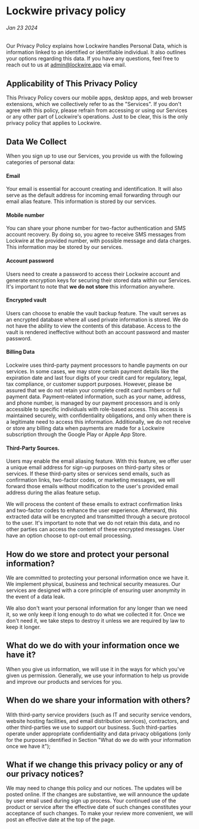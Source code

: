 # Lockwire privacy policy
###### Jan 23 2024

Our Privacy Policy explains how Lockwire handles Personal Data, which is information linked to an identified or
identifiable individual. It also outlines your options regarding this data. If you have any questions, feel free
to reach out to us at [admin@lockwire.app](email:admin@lockwire.app) via email.

## Applicability of This Privacy Policy
This Privacy Policy covers our mobile apps, desktop apps, and web browser extensions, which we collectively refer
to as the "Services". If you don't agree with this policy, please refrain from accessing or using our Services or
any other part of Lockwire's operations. Just to be clear, this is the only privacy policy that applies to Lockwire.

## Data We Collect
When you sign up to use our Services, you provide us with the following categories of personal data:

#### Email
Your email is essential for account creating and identification. It will also serve as the default
address for incoming email forwarding through our email alias feature. This information is stored by our services.

#### Mobile number
You can share your phone number for two-factor authentication and SMS account recovery. By doing
so, you agree to receive SMS messages from Lockwire at the provided number, with possible message and data charges.
This information may be stored by our services.

#### Account password
Users need to create a password to access their Lockwire account and generate encryption keys for
securing their stored data within our Services. It's important to note that **we do not store** this information anywhere.

#### Encrypted vault
Users can choose to enable the vault backup feature. The vault serves as an encrypted database
where all used private information is stored. We do not have the ability to view the contents of this database.
Access to the vault is rendered ineffective without both an account password and master password.

#### Billing Data
Lockwire uses third-party payment processors to handle payments on our services. In some cases,
we may store certain payment details like the expiration date and last four digits of your credit card for regulatory,
legal, tax compliance, or customer support purposes. However, please be assured that we do not retain your complete
credit card numbers or full payment data. Payment-related information, such as your name, address, and phone number,
is managed by our payment processors and is only accessible to specific individuals with role-based access. This access
is maintained securely, with confidentiality obligations, and only when there is a legitimate need to access this
information. Additionally, we do not receive or store any billing data when payments are made for a Lockwire
subscription through the Google Play or Apple App Store.

#### Third-Party Sources.
Users may enable the email aliasing feature. With this feature, we offer user a unique email address for sign-up
purposes on third-party sites or services. If these third-party sites or services send emails, such as confirmation
links, two-factor codes, or marketing messages, we will forward those emails without modification to the user's
provided email address during the alias feature setup.

We will process the content of these emails to extract confirmation links and two-factor codes to enhance the user
experience. Afterward, this extracted data will be encrypted and transmitted through a secure protocol to the user.
It's important to note that we do not retain this data, and no other parties can access the content of these
encrypted messages. User have an option choose to opt-out email processing.

## How do we store and protect your personal information?
We are committed to protecting your personal information once we have it. We implement physical, business and technical
security measures. Our services are designed with a core principle of ensuring user anonymity in the event of a data leak.

We also don't want your personal information for any longer than we need it, so we only keep it long enough to do what
we collected it for. Once we don't need it, we take steps to destroy it unless we are required by law to keep it longer.

## What do we do with your information once we have it?
When you give us information, we will use it in the ways for which you've given us permission. Generally, we use your 
information to help us provide and improve our products and services for you.

## When do we share your information with others?
With third-party service providers (such as IT and security service vendors, website hosting facilities, and email 
distribution services), contractors, and other third-parties we use to support our business. Such third-parties operate 
under appropriate confidentiality and data privacy obligations (only for the purposes identified in Section 
"What do we do with your information once we have it");

## What if we change this privacy policy or any of our privacy notices?
We may need to change this policy and our notices. The updates will be posted online. If the changes are substantive,
we will announce the update by user email used during sign up process.
Your continued use of the product or service after the effective date of such changes constitutes your acceptance of
such changes. To make your review more convenient, we will post an effective date at the top of the page.
